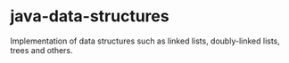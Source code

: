 # java-data-structures
Implementation of data structures such as linked lists, doubly-linked lists, trees and others.
